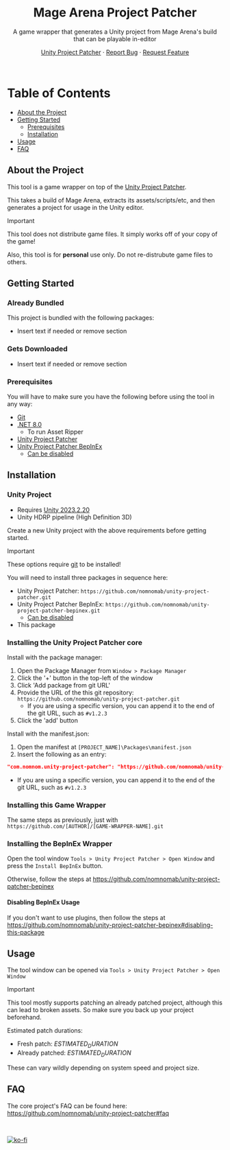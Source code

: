 <div align="center">
  <h1>Mage Arena Project Patcher</h1>

  <p>
    A game wrapper that generates a Unity project from Mage Arena's build that can be playable in-editor
  </p>
</div>

<div align="center">
<!-- Badges -->

<span></span>
<a href="https://github.com/nomnomab/unity-project-patcher">Unity Project Patcher</a>
<span> · </span>
<a href="https://github.com/nomnomab/unity-project-patcher/issues/">Report Bug</a>
<span> · </span>
<a href="https://github.com/nomnomab/unity-project-patcher/issues/">Request Feature</a>
</h4>

</div>

<br />

<!-- Table of Contents -->
# Table of Contents

- [About the Project](#about-the-project)
- [Getting Started](#getting-started)
    * [Prerequisites](#prerequisites)
    * [Installation](#installation)
- [Usage](#usage)
- [FAQ](#faq)

<!-- About the Project -->
## About the Project
This tool is a game wrapper on top of the [Unity Project Patcher](https://github.com/nomnomab/unity-project-patcher).

This takes a build of Mage Arena, extracts its assets/scripts/etc, and then generates a project for usage in the Unity editor.

> [!IMPORTANT]  
> This tool does not distribute game files. It simply works off of your copy of the game!
>
> Also, this tool is for **personal** use only. Do not re-distrubute game files to others.

<!-- Getting Started -->
## Getting Started

### Already Bundled

This project is bundled with the following packages:

- Insert text if needed or remove section

### Gets Downloaded

- Insert text if needed or remove section

<!-- Prerequisites -->
### Prerequisites

You will have to make sure you have the following before using the tool in any way:

- [Git](https://git-scm.com/download/win)
- [.NET 8.0](https://dotnet.microsoft.com/en-us/download/dotnet/8.0)
    - To run Asset Ripper
- [Unity Project Patcher](https://github.com/nomnomab/unity-project-patcher)
- [Unity Project Patcher BepInEx](https://github.com/nomnomab/unity-project-patcher-bepinex)
    - [Can be disabled](#disabling-bepinex-usage)

<!-- Installation -->
## Installation

### Unity Project

- Requires [Unity 2023.2.20](https://unity.com/releases/editor/whats-new/2023.2.20)
- Unity HDRP pipeline (High Definition 3D)

Create a new Unity project with the above requirements before getting started.

> [!IMPORTANT]  
> These options require [git](https://git-scm.com/download/win) to be installed!

You will need to install three packages in sequence here:

- Unity Project Patcher: `https://github.com/nomnomab/unity-project-patcher.git`
- Unity Project Patcher BepInEx: `https://github.com/nomnomab/unity-project-patcher-bepinex.git`
    - [Can be disabled](#disabling-bepinex-usage)
- This package

### Installing the Unity Project Patcher core

Install with the package manager:

1. Open the Package Manager from `Window > Package Manager`
2. Click the '+' button in the top-left of the window
3. Click 'Add package from git URL'
4. Provide the URL of the this git repository: `https://github.com/nomnomab/unity-project-patcher.git`
    - If you are using a specific version, you can append it to the end of the git URL, such as `#v1.2.3`
5. Click the 'add' button


Install with the manifest.json:

1. Open the manifest at `[PROJECT_NAME]\Packages\manifest.json`
2. Insert the following as an entry:

```json
"com.nomnom.unity-project-patcher": "https://github.com/nomnomab/unity-project-patcher.git"
```

- If you are using a specific version, you can append it to the end of the git URL, such as `#v1.2.3`

### Installing this Game Wrapper

The same steps as previously, just with `https://github.com/[AUTHOR]/[GAME-WRAPPER-NAME].git`

### Installing the BepInEx Wrapper

Open the tool window `Tools > Unity Project Patcher > Open Window` and press the `Install BepInEx` button.

Otherwise, follow the steps at https://github.com/nomnomab/unity-project-patcher-bepinex

#### Disabling BepInEx Usage

If you don't want to use plugins, then follow the steps at https://github.com/nomnomab/unity-project-patcher-bepinex#disabling-this-package

<!-- Usage -->
## Usage

The tool window can be opened via `Tools > Unity Project Patcher > Open Window`

> [!IMPORTANT]  
> This tool mostly supports patching an already patched project, although this can lead to broken assets.
> So make sure you back up your project beforehand.

Estimated patch durations:

- Fresh patch: $ESTIMATED_DURATION$
- Already patched: $ESTIMATED_DURATION$

These can vary wildly depending on system speed and project size.

## FAQ

The core project's FAQ can be found here: https://github.com/nomnomab/unity-project-patcher#faq

<br/>

[![ko-fi](https://ko-fi.com/img/githubbutton_sm.svg)](https://ko-fi.com/B0B6R2Z9U)
